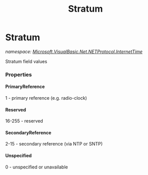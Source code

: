 ﻿---
title: Stratum
---

# Stratum
_namespace: [Microsoft.VisualBasic.Net.NETProtocol.InternetTime](N-Microsoft.VisualBasic.Net.NETProtocol.InternetTime.html)_

Stratum field values




### Properties

#### PrimaryReference
1 - primary reference (e.g. radio-clock)
#### Reserved
16-255 - reserved
#### SecondaryReference
2-15 - secondary reference (via NTP or SNTP)
#### Unspecified
0 - unspecified or unavailable
